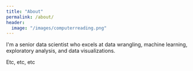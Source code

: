 ```yaml
---
title: "About"
permalink: /about/
header:
  image: "/images/computerreading.png"
---
```


I'm a senior data scientist who excels at data wrangling, machine learning, exploratory analysis, and data visualizations.

Etc, etc, etc
